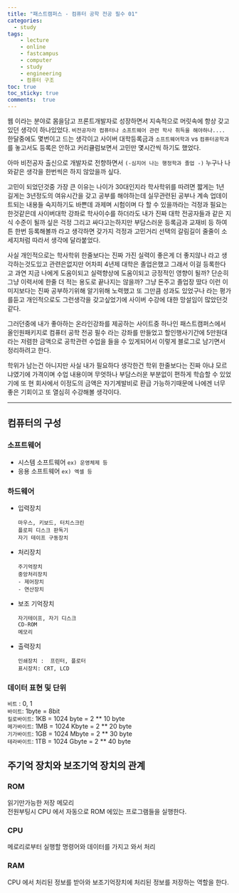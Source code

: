 ```yaml
---
title: "패스트캠퍼스 - 컴퓨터 공학 전공 필수 01"
categories: 
  - study
tags: 
    - lecture
    - online
    - fastcampus
    - computer
    - study
    - engineering
    - 컴퓨터 구조
toc: true
toc_sticky: true
comments:  true
---
```


웹 이라는 분야로 몸을담고 프론트개발자로 성장하면서 지속적으로 머릿속에 항상 갖고 있던 생각이 하나있었다. `비전공자라 컴퓨터나 소프트웨어 관련 학사 취득을 해야하나....` 한달중에도 몇번이고 드는 생각이고 사이버 대학등록금과 `소프트웨어학과` vs `컴퓨터공학과` 를 놓고서도 등록은 안하고 커리큘럼보면서 고민만 몇시간씩 하기도 했었다.  
  
아마 비전공자 출신으로 개발자로 전향하면서 `(-심지어 나는 행정학과 졸업 -)` 누구나 나와같은 생각을 한번씩은 하지 않았을까 싶다.  

고민이 되었던것중 가장 큰 이유는 나이가 30대인지라 학사학위를 따려면 짧게는 1년 길게는 3년정도의 여유시간을 갖고 공부를 해야하는데 실무관련된 공부나 계속 업데이트되는 내용들 숙지하기도 바쁜데 과제며 시험이며 다 할 수 있을까라는 걱정과 필요는 한것같은데 사이버대학 강좌로 학사이수를 하더라도 내가 진짜 대학 전공자들과 같은 지식 수준이 될까 싶은 걱정 그리고 싸다고는하지만 부담스러운 등록금과 교재비 등 하여튼 한번 등록해볼까 라고 생각하면 갖가지 걱정과 고민거리 선택의 갈림길이 줄줄이 소세지처럼 따라서 생각에 달라붙었다.  

사실 개인적으로는 학사학위 한줄보다는 진짜 가진 실력이 좋은게 더 좋지않나 라고 생각하는것도있고 관련은없지만 어차피 4년제 대학은 졸업은했고 그래서 이걸 등록한다고 과연 지금 나에게 도움이되고 실력향상에 도움이되고 긍정적인 영향이 될까? 단순히 그냥 이력서에 한줄 더 적는 용도로 끝나지는 않을까? 그냥 돈주고 졸업장 땄다 이런 이미지보다는 진짜 공부하기위해 알기위해 노력했고 또 그만큼 성과도 있었구나 라는 평가를듣고 개인적으로도 그런생각을 갖고싶었기에 사이버 수강에 대한 망설임이 많았던것같다.  

그러던중에 내가 좋아하는 온라인강좌를 제공하는 사이트중 하나인 패스트캠퍼스에서 올인원패키지로 컴퓨터 공학 전공 필수 라는 강좌를 만들었고 할인행사기간에 5만원대라는 저렴한 금액으로 공학관련 수업을 들을 수 있게되어서 이렇게 블로그로 남기면서 정리하려고 한다.  

학위가 남는건 아니지만 사실 내가 필요하다 생각한건 학위 한줄보다는 진짜 아냐 모르냐였기에 가격이며 수업 내용이며 무엇하나 부담스러운 부분없이 편하게 학습할 수 있었기에 또 현 회사에서 이정도의 금액은 자기계발비로 환급 가능하기때문에 나에겐 너무 좋은 기회이고 또 열심히 수강해볼 생각이다.

---

## 컴퓨터의 구성

### 소프트웨어
- 시스템 소프트웨어 `ex) 운영체제 등`
- 응용 소프트웨어 `ex) 엑셀 등`
  
### 하드웨어
- 입력장치  
    ```
    마우스, 키보드, 터치스크린  
    플로피 디스크 판독기  
    자기 테이프 구동장치  
    ```
- 처리장치
    ```
    주기억장치
    중앙처리장치
    - 제어장치
    - 연산장치
    ```
- 보조 기억장치
    ```
    자기테이프, 자기 디스크
    CD-ROM
    메모리
    ```
- 출력장치
    ```
    인쇄장치 :  프린터, 플로터
    표시장치: CRT, LCD
    ```

### 데이터 표현 및 단위
`비트` : 0, 1  
`바이트`: 1byte = 8bit  
`킬로바이트`: 1KB = 1024 byte = 2 ** 10 byte  
`메가바이트`: 1MB = 1024 Kbyte = 2 ** 20 byte  
`기가바이트`: 1GB = 1024 Mbyte = 2 ** 30 byte  
`테라바이트`: 1TB = 1024 Gbyte = 2 ** 40 byte

## 주기억 장치와 보조기억 장치의 관계

### ROM
읽기만가능한 저장 메모리  
전원부팅시 CPU 에서 자동으로 ROM 에있는 프로그램들을 실행한다.

### CPU
메로리로부터 실행할 명령어와 데이터를 가지고 와서 처리

### RAM
CPU 에서 처리된 정보를 받아와 보조기억장치에 처리된 정보를 저장하는 역할을 한다.

